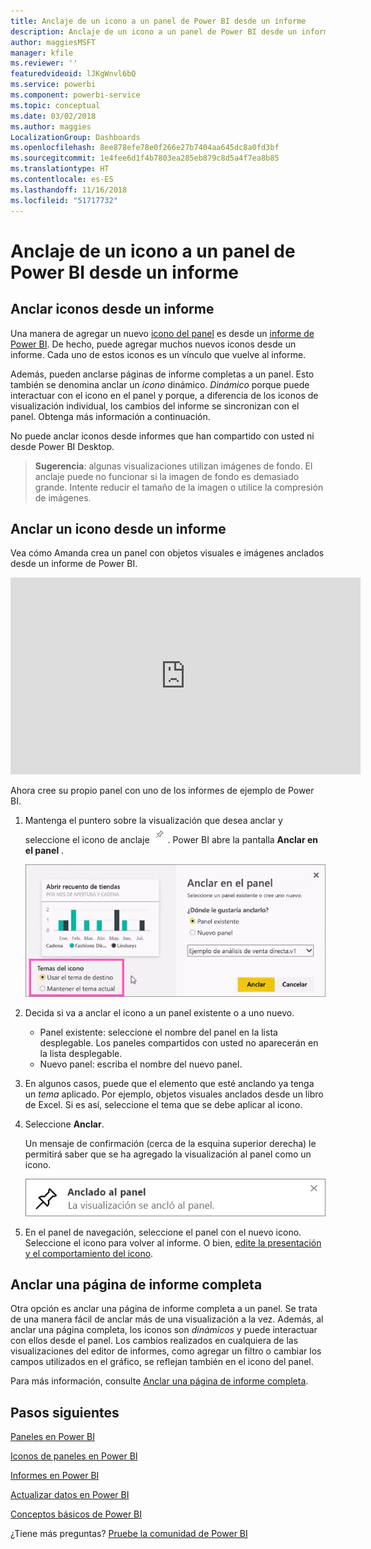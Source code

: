 ```yaml
---
title: Anclaje de un icono a un panel de Power BI desde un informe
description: Anclaje de un icono a un panel de Power BI desde un informe.
author: maggiesMSFT
manager: kfile
ms.reviewer: ''
featuredvideoid: lJKgWnvl6bQ
ms.service: powerbi
ms.component: powerbi-service
ms.topic: conceptual
ms.date: 03/02/2018
ms.author: maggies
LocalizationGroup: Dashboards
ms.openlocfilehash: 8ee878efe78e0f266e27b7404aa645dc8a0fd3bf
ms.sourcegitcommit: 1e4fee6d1f4b7803ea285eb879c8d5a4f7ea8b85
ms.translationtype: HT
ms.contentlocale: es-ES
ms.lasthandoff: 11/16/2018
ms.locfileid: "51717732"
---
```

# <a name="pin-a-tile-to-a-power-bi-dashboard-from-a-report"></a>Anclaje de un icono a un panel de Power BI desde un informe
## <a name="pinning-tiles-from-a-report"></a>Anclar iconos desde un informe
Una manera de agregar un nuevo [icono del panel](consumer/end-user-tiles.md) es desde un [informe de Power BI](consumer/end-user-reports.md). De hecho, puede agregar muchos nuevos iconos desde un informe.  Cada uno de estos iconos es un vínculo que vuelve al informe.

Además, pueden anclarse páginas de informe completas a un panel.  Esto también se denomina anclar un *icono* dinámico.  *Dinámico* porque puede interactuar con el icono en el panel y porque, a diferencia de los iconos de visualización individual, los cambios del informe se sincronizan con el panel. Obtenga más información a continuación.

No puede anclar iconos desde informes que han compartido con usted ni desde Power BI Desktop. 

> **Sugerencia**: algunas visualizaciones utilizan imágenes de fondo. El anclaje puede no funcionar si la imagen de fondo es demasiado grande.  Intente reducir el tamaño de la imagen o utilice la compresión de imágenes.  
> 
> 

## <a name="pin-a-tile-from-a-report"></a>Anclar un icono desde un informe
Vea cómo Amanda crea un panel con objetos visuales e imágenes anclados desde un informe de Power BI.

<iframe width="560" height="315" src="https://www.youtube.com/embed/lJKgWnvl6bQ" frameborder="0" allowfullscreen></iframe>

Ahora cree su propio panel con uno de los informes de ejemplo de Power BI.

1. Mantenga el puntero sobre la visualización que desea anclar y seleccione el icono de anclaje ![](media/service-dashboard-pin-tile-from-report/pbi_pintile_small.png). Power BI abre la pantalla **Anclar en el panel** .
   
     ![Ventana Anclar al panel](media/service-dashboard-pin-tile-from-report/pbi_themes2.png)
2. Decida si va a anclar el icono a un panel existente o a uno nuevo.
   
   * Panel existente: seleccione el nombre del panel en la lista desplegable. Los paneles compartidos con usted no aparecerán en la lista desplegable.
   * Nuevo panel: escriba el nombre del nuevo panel.
3. En algunos casos, puede que el elemento que esté anclando ya tenga un *tema* aplicado.  Por ejemplo, objetos visuales anclados desde un libro de Excel. Si es así, seleccione el tema que se debe aplicar al icono.
4. Seleccione **Anclar**.
   
   Un mensaje de confirmación (cerca de la esquina superior derecha) le permitirá saber que se ha agregado la visualización al panel como un icono.
   
   ![Mensaje de proceso correcto](media/service-dashboard-pin-tile-from-report/pinsuccess.png)
5. En el panel de navegación, seleccione el panel con el nuevo icono. Seleccione el icono para volver al informe. O bien, [edite la presentación y el comportamiento del icono](service-dashboard-edit-tile.md).

## <a name="pin-an-entire-report-page"></a>Anclar una página de informe completa
Otra opción es anclar una página de informe completa a un panel. Se trata de una manera fácil de anclar más de una visualización a la vez.  Además, al anclar una página completa, los iconos son *dinámicos* y puede interactuar con ellos desde el panel. Los cambios realizados en cualquiera de las visualizaciones del editor de informes, como agregar un filtro o cambiar los campos utilizados en el gráfico, se reflejan también en el icono del panel.  

Para más información, consulte [Anclar una página de informe completa](service-dashboard-pin-live-tile-from-report.md).

## <a name="next-steps"></a>Pasos siguientes
[Paneles en Power BI](consumer/end-user-dashboards.md)

[Iconos de paneles en Power BI](consumer/end-user-tiles.md)

[Informes en Power BI](consumer/end-user-reports.md)

[Actualizar datos en Power BI](refresh-data.md)

[Conceptos básicos de Power BI](consumer/end-user-basic-concepts.md)

¿Tiene más preguntas? [Pruebe la comunidad de Power BI](http://community.powerbi.com/)

